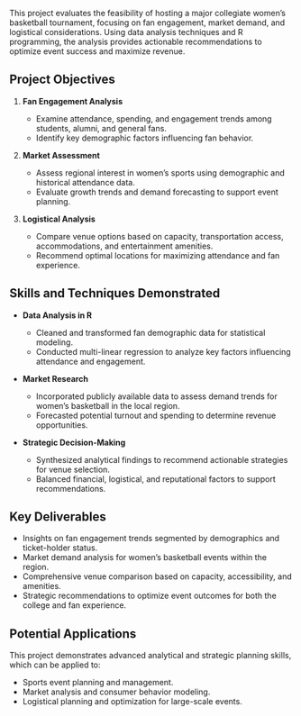 
This project evaluates the feasibility of hosting a major collegiate women’s basketball tournament, focusing on fan engagement, market demand, and logistical considerations. Using data analysis techniques and R programming, the analysis provides actionable recommendations to optimize event success and maximize revenue.  

## Project Objectives  
1. **Fan Engagement Analysis**  
   - Examine attendance, spending, and engagement trends among students, alumni, and general fans.  
   - Identify key demographic factors influencing fan behavior.  

2. **Market Assessment**  
   - Assess regional interest in women’s sports using demographic and historical attendance data.  
   - Evaluate growth trends and demand forecasting to support event planning.  

3. **Logistical Analysis**  
   - Compare venue options based on capacity, transportation access, accommodations, and entertainment amenities.  
   - Recommend optimal locations for maximizing attendance and fan experience.  

## Skills and Techniques Demonstrated  
- **Data Analysis in R**  
  - Cleaned and transformed fan demographic data for statistical modeling.  
  - Conducted multi-linear regression to analyze key factors influencing attendance and engagement.  

- **Market Research**  
  - Incorporated publicly available data to assess demand trends for women’s basketball in the local region.  
  - Forecasted potential turnout and spending to determine revenue opportunities.  

- **Strategic Decision-Making**  
  - Synthesized analytical findings to recommend actionable strategies for venue selection.  
  - Balanced financial, logistical, and reputational factors to support recommendations.  

## Key Deliverables  
- Insights on fan engagement trends segmented by demographics and ticket-holder status.  
- Market demand analysis for women’s basketball events within the region.  
- Comprehensive venue comparison based on capacity, accessibility, and amenities.  
- Strategic recommendations to optimize event outcomes for both the college and fan experience.  

## Potential Applications  
This project demonstrates advanced analytical and strategic planning skills, which can be applied to:  
- Sports event planning and management.  
- Market analysis and consumer behavior modeling.  
- Logistical planning and optimization for large-scale events.  
